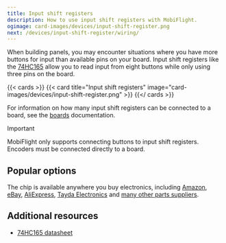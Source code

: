 ```yaml
---
title: Input shift registers
description: How to use input shift registers with MobiFlight.
ogimage: card-images/devices/input-shift-register.png
next: /devices/input-shift-register/wiring/
---
```


When building panels, you may encounter situations where you have more buttons for input than available pins on your board. Input shift registers like the [74HC165](https://www.ti.com/product/SN74HC165) allow you to read input from eight buttons while only using three pins on the board.

{{< cards >}}
{{< card title="Input shift registers" image="card-images/devices/input-shift-register.png" >}}
{{</ cards >}}

For information on how many input shift registers can be connected to a board, see the [boards](/boards/) documentation.

> [!IMPORTANT]
> MobiFlight only supports connecting buttons to input shift registers. Encoders must be connected directly to a board.

## Popular options

The chip is available anywhere you buy electronics, including [Amazon](https://www.amazon.com/Bridgold-SN74HC165-74HC165-Parallel-Load-Registers/dp/B095KNTCKN/ref=sr_1_3?crid=293SFF21893S9&keywords=74hc165&qid=1641735408&sprefix=74hc16%2Caps%2C383&sr=8-3), [eBay](https://www.ebay.com/sch/i.html?_from=R40&_trksid=p2380057.m570.l1313&_nkw=74hc165&_sacat=0), [AliExpress](https://www.aliexpress.com/wholesale?catId=0&initiative_id=SB_20220109053846&SearchText=74hc165+dip), [Tayda Electronics](https://www.taydaelectronics.com/74hc165-74165-ic-8-bit-shift-register.html) and [many other parts suppliers](https://octopart.com/search?q=74HC165&currency=USD&specs=0&case_package=DIP&case_package=PDIP).

## Additional resources

- [74HC165 datasheet](https://www.ti.com/lit/ds/symlink/sn74hc165.pdf)
